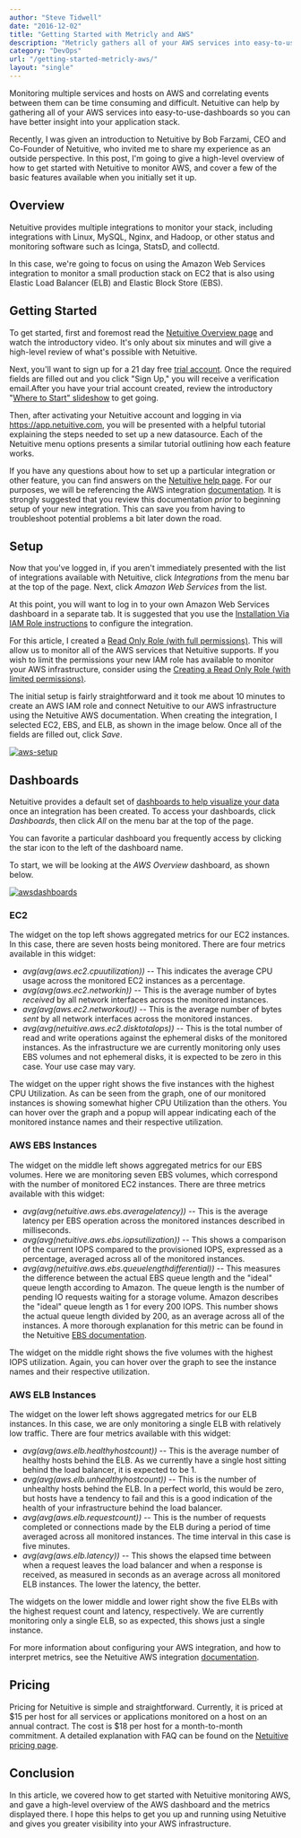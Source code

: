 ```yaml
---
author: "Steve Tidwell"
date: "2016-12-02"
title: "Getting Started with Metricly and AWS"
description: "Metricly gathers all of your AWS services into easy-to-use monitoring dashboards so you can have better insight into your application stack."
category: "DevOps"
url: "/getting-started-metricly-aws/"
layout: "single"
---
```


Monitoring multiple services and hosts on AWS and correlating events between them can be time consuming and difficult. Netuitive can help by gathering all of your AWS services into easy-to-use-dashboards so you can have better insight into your application stack.

Recently, I was given an introduction to Netuitive by Bob Farzami, CEO and Co-Founder of Netuitive, who invited me to share my experience as an outside perspective. In this post, I'm going to give a high-level overview of how to get started with Netuitive to monitor AWS, and cover a few of the basic features available when you initially set it up.

Overview
--------

Netuitive provides multiple integrations to monitor your stack, including integrations with Linux, MySQL, Nginx, and Hadoop, or other status and monitoring software such as Icinga, StatsD, and collectd.

In this case, we're going to focus on using the Amazon Web Services integration to monitor a small production stack on EC2 that is also using Elastic Load Balancer (ELB) and Elastic Block Store (EBS).

Getting Started
---------------

To get started, first and foremost read the [Netuitive Overview page](https://www.metricly.com/netuitive-overview) and watch the introductory video. It's only about six minutes and will give a high-level review of what's possible with Netuitive.

Next, you'll want to sign up for a 21 day free [trial account](https://www.metricly.com/signup). Once the required fields are filled out and you click "Sign Up," you will receive a verification email.After you have your trial account created, review the introductory "[Where to Start" slideshow](https://hlp.app.netuitive.com/Content/where_to_start.htm) to get going.

Then, after activating your Netuitive account and logging in via <https://app.netuitive.com>, you will be presented with a helpful tutorial explaining the steps needed to set up a new datasource. Each of the Netuitive menu options presents a similar tutorial outlining how each feature works.

If you have any questions about how to set up a particular integration or other feature, you can find answers on the [Netuitive help page](https://help.netuitive.com/Content/home.htm). For our purposes, we will be referencing the AWS integration [documentation](https://help.netuitive.com/Content/Datasources/Netuitive/aws.htm). It is strongly suggested that you review this documentation *prior* to beginning setup of your new integration. This can save you from having to troubleshoot potential problems a bit later down the road.

Setup
-----

Now that you've logged in, if you aren't immediately presented with the list of integrations available with Netuitive, click *Integrations* from the menu bar at the top of the page. Next, click *Amazon Web Services* from the list.

At this point, you will want to log in to your own Amazon Web Services dashboard in a separate tab. It is suggested that you use the [Installation Via IAM Role instructions](https://help.netuitive.com/Content/Datasources/Netuitive/aws.htm#installation-via-iam-role) to configure the integration.

For this article, I created a [Read Only Role (with full permissions)](https://help.netuitive.com/Content/Datasources/Netuitive/aws.htm#creating-a-read-only-role-with-full-permissions). This will allow us to monitor all of the AWS services that Netuitive supports. If you wish to limit the permissions your new IAM role has available to monitor your AWS infrastructure, consider using the [Creating a Read Only Role (with limited permissions)](https://help.netuitive.com/Content/Datasources/Netuitive/aws.htm#creating-a-read-only-role-with-limited-permissions).

The initial setup is fairly straightforward and it took me about 10 minutes to create an AWS IAM role and connect Netuitive to our AWS infrastructure using the Netuitive AWS documentation. When creating the integration, I selected EC2, EBS, and ELB, as shown in the image below. Once all of the fields are filled out, click *Save*.

[![aws-setup](https://www.metricly.com/wp-content/uploads/2017/07/AWS-Setup.jpg)](https://www.metricly.com/wp-content/uploads/2017/07/AWS-Setup.jpg)

Dashboards
----------

Netuitive provides a default set of [dashboards to help visualize your data](https://help.netuitive.com/Content/Dashboards/dashboards.htm?Highlight=dashboards) once an integration has been created. To access your dashboards, click *Dashboards*, then click *All* on the menu bar at the top of the page.

You can favorite a particular dashboard you frequently access by clicking the star icon to the left of the dashboard name.

To start, we will be looking at the *AWS Overview* dashboard, as shown below.

[![awsdashboards](https://www.metricly.com/wp-content/uploads/2017/07/awsdashboards-1024x517.png)](https://www.metricly.com/wp-content/uploads/2017/07/awsdashboards.png)

### EC2

The widget on the top left shows aggregated metrics for our EC2 instances. In this case, there are seven hosts being monitored. There are four metrics available in this widget:

-   *avg(avg(aws.ec2.cpuutilization))* -- This indicates the average CPU usage across the monitored EC2 instances as a percentage.
-   *avg(avg(aws.ec2.networkin))* -- This is the average number of bytes *received* by all network interfaces across the monitored instances.
-   *avg(avg(aws.ec2.networkout))* -- This is the average number of bytes *sent* by all network interfaces across the monitored instances.
-   *avg(avg(netuitive.aws.ec2.disktotalops))* -- This is the total number of read and write operations against the ephemeral disks of the monitored instances. As the infrastructure we are currently monitoring only uses EBS volumes and not ephemeral disks, it is expected to be zero in this case. Your use case may vary.

The widget on the upper right shows the five instances with the highest CPU Utilization. As can be seen from the graph, one of our monitored instances is showing somewhat higher CPU Utilization than the others. You can hover over the graph and a popup will appear indicating each of the monitored instance names and their respective utilization.

### AWS EBS Instances

The widget on the middle left shows aggregated metrics for our EBS volumes. Here we are monitoring seven EBS volumes, which correspond with the number of monitored EC2 instances. There are three metrics available with this widget:

-   *avg(avg(netuitive.aws.ebs.averagelatency))* -- This is the average latency per EBS operation across the monitored instances described in milliseconds.
-   *avg(avg(netuitive.aws.ebs.iopsutilization))* -- This shows a comparison of the current IOPS compared to the provisioned IOPS, expressed as a percentage, averaged across all of the monitored instances.
-   *avg(avg(netuitive.aws.ebs.queuelengthdifferential))* -- This measures the difference between the actual EBS queue length and the "ideal" queue length according to Amazon. The queue length is the number of pending IO requests waiting for a storage volume. Amazon describes the "ideal" queue length as 1 for every 200 IOPS. This number shows the actual queue length divided by 200, as an average across all of the instances. A more thorough explanation for this metric can be found in the Netuitive [EBS documentation](https://help.netuitive.com/Content/Datasources/Netuitive/aws.htm?Highlight=disktotalops#ebs-1).

The widget on the middle right shows the five volumes with the highest IOPS utilization. Again, you can hover over the graph to see the instance names and their respective utilization.

### AWS ELB Instances

The widget on the lower left shows aggregated metrics for our ELB instances. In this case, we are only monitoring a single ELB with relatively low traffic. There are four metrics available with this widget:

-   *avg(avg(aws.elb.healthyhostcount))* -- This is the average number of healthy hosts behind the ELB. As we currently have a single host sitting behind the load balancer, it is expected to be 1.
-   *avg(avg(aws.elb.unhealthyhostcount))* -- This is the number of unhealthy hosts behind the ELB. In a perfect world, this would be zero, but hosts have a tendency to fail and this is a good indication of the health of your infrastructure behind the load balancer.
-   *avg(avg(aws.elb.requestcount))* -- This is the number of requests completed or connections made by the ELB during a period of time averaged across all monitored instances. The time interval in this case is five minutes.
-   *avg(avg(aws.elb.latency))* -- This shows the elapsed time between when a request leaves the load balancer and when a response is received, as measured in seconds as an average across all monitored ELB instances. The lower the latency, the better.

The widgets on the lower middle and lower right show the five ELBs with the highest request count and latency, respectively. We are currently monitoring only a single ELB, so as expected, this shows just a single instance.

For more information about configuring your AWS integration, and how to interpret metrics, see the Netuitive AWS integration [documentation](https://help.netuitive.com/Content/Datasources/Netuitive/aws.htm).

Pricing
-------

Pricing for Netuitive is simple and straightforward. Currently, it is priced at $15 per host for all services or applications monitored on a host on an annual contract. The cost is $18 per host for a month-to-month commitment. A detailed explanation with FAQ can be found on the [Netuitive pricing page](https://www.metricly.com/pricing).

Conclusion
----------

In this article, we covered how to get started with Netuitive monitoring AWS, and gave a high-level overview of the AWS dashboard and the metrics displayed there. I hope this helps to get you up and running using Netuitive and gives you greater visibility into your AWS infrastructure.
